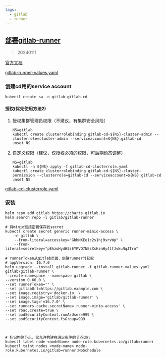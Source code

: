 ```yaml
---
tags:
  - gitlab
  - runner
---
```


## [部署gitlab-runner](https://docs.gitlab.com/charts/charts/gitlab/gitlab-runner/)

> 20240111

[官方文档](https://docs.gitlab.com/runner/install/kubernetes.html)

[gitlab-runner-values.yaml](manifests/gitlab-runner-values.yaml)


### 创建cd用的service account

```shell
kubectl create sa -n gitlab gitlab-cd
```

#### 授权(优先使用方法2)

1. 授权集群管理员权限（不建议，有集群安全风险）
    ```shell
    NS=gitlab
    kubectl create clusterrolebinding gitlab-cd-${NS}-cluster-admin --clusterrole=cluster-admin --serviceaccount=${NS}:gitlab-cd
    unset NS
    ```

2. 自定义权限（建议，仅授权必须的权限，可后期动态调整）
    ```shell
    NS=gitlab
    kubectl -n ${NS} apply -f gitlab-cd-clusterrole.yaml
    kubectl create clusterrolebinding gitlab-cd-${NS}-cluster-permission --clusterrole=gitlab-cd --serviceaccount=${NS}:gitlab-cd
    unset NS
    ```

[gitlab-cd-clusterrole.yaml](manifests%2Fgitlab-cd-clusterrole.yaml)

### 安装

```shell
helm repo add gitlab https://charts.gitlab.io
helm search repo -l gitlab/gitlab-runner

# 将minio链接密钥保存到secret
kubectl create secret generic runner-minio-access \
    -n gitlab \
    --from-literal=accesskey="GbbNXEe1c2s1hj9srvWp" \
    --from-literal=secretkey="pEhzoHydH3zEYPVO7NEsXsHznHy4lfJvkuNqJTrn"

# runnerToken从gitlab页面，创建runner时获取
# appVersion: 16.7.0
helm upgrade --install gitlab-runner -f gitlab-runner-values.yaml gitlab/gitlab-runner \
--create-namespace --namespace gitlab \
--version 0.60.0 \
--set runnerToken='' \
--set gitlabUrl=https://gitlab.example.com \
--set image.registry='docker.io' \
--set image.image='gitlab/gitlab-runner' \
--set image.tag='v16.7.0' \
--set runners.cache.secretName='runner-minio-access' \
--set rbac.create=true \
--set podSecurityContext.runAsUser=999 \
--set podSecurityContext.fsGroup=999 



# 标记构建节点，仅允许构建在满足条件的节点运行
kubectl label node <nodeName> node-role.kubernetes.io/gitlab=runner
kubectl taint nodes <node-name> node-role.kubernetes.io/gitlab=runner:NoSchedule
```

